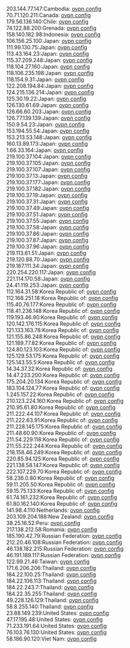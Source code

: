 203.144.77.147:Cambodia: [ovpn config](vpn/203_144_77_147.ovpn)  
70.71.120.211:Canada: [ovpn config](vpn/70_71_120_211.ovpn)  
179.56.136.140:Chile: [ovpn config](vpn/179_56_136_140.ovpn)  
74.122.88.200:Grenada: [ovpn config](vpn/74_122_88_200.ovpn)  
158.140.182.98:Indonesia: [ovpn config](vpn/158_140_182_98.ovpn)  
106.156.25.100:Japan: [ovpn config](vpn/106_156_25_100.ovpn)  
111.99.130.75:Japan: [ovpn config](vpn/111_99_130_75.ovpn)  
113.43.164.23:Japan: [ovpn config](vpn/113_43_164_23.ovpn)  
115.37.209.248:Japan: [ovpn config](vpn/115_37_209_248.ovpn)  
118.104.27.160:Japan: [ovpn config](vpn/118_104_27_160.ovpn)  
118.106.235.198:Japan: [ovpn config](vpn/118_106_235_198.ovpn)  
118.154.9.31:Japan: [ovpn config](vpn/118_154_9_31.ovpn)  
122.208.194.84:Japan: [ovpn config](vpn/122_208_194_84.ovpn)  
124.215.136.214:Japan: [ovpn config](vpn/124_215_136_214.ovpn)  
125.30.19.22:Japan: [ovpn config](vpn/125_30_19_22.ovpn)  
126.130.61.69:Japan: [ovpn config](vpn/126_130_61_69.ovpn)  
126.66.60.203:Japan: [ovpn config](vpn/126_66_60_203.ovpn)  
126.77.139.139:Japan: [ovpn config](vpn/126_77_139_139.ovpn)  
150.9.54.23:Japan: [ovpn config](vpn/150_9_54_23.ovpn)  
153.194.55.54:Japan: [ovpn config](vpn/153_194_55_54.ovpn)  
153.213.53.148:Japan: [ovpn config](vpn/153_213_53_148.ovpn)  
160.13.89.173:Japan: [ovpn config](vpn/160_13_89_173.ovpn)  
1.66.33.164:Japan: [ovpn config](vpn/1_66_33_164.ovpn)  
219.100.37.104:Japan: [ovpn config](vpn/219_100_37_104.ovpn)  
219.100.37.105:Japan: [ovpn config](vpn/219_100_37_105.ovpn)  
219.100.37.107:Japan: [ovpn config](vpn/219_100_37_107.ovpn)  
219.100.37.13:Japan: [ovpn config](vpn/219_100_37_13.ovpn)  
219.100.37.177:Japan: [ovpn config](vpn/219_100_37_177.ovpn)  
219.100.37.182:Japan: [ovpn config](vpn/219_100_37_182.ovpn)  
219.100.37.19:Japan: [ovpn config](vpn/219_100_37_19.ovpn)  
219.100.37.31:Japan: [ovpn config](vpn/219_100_37_31.ovpn)  
219.100.37.49:Japan: [ovpn config](vpn/219_100_37_49.ovpn)  
219.100.37.51:Japan: [ovpn config](vpn/219_100_37_51.ovpn)  
219.100.37.55:Japan: [ovpn config](vpn/219_100_37_55.ovpn)  
219.100.37.58:Japan: [ovpn config](vpn/219_100_37_58.ovpn)  
219.100.37.86:Japan: [ovpn config](vpn/219_100_37_86.ovpn)  
219.100.37.87:Japan: [ovpn config](vpn/219_100_37_87.ovpn)  
219.100.37.96:Japan: [ovpn config](vpn/219_100_37_96.ovpn)  
219.113.61.51:Japan: [ovpn config](vpn/219_113_61_51.ovpn)  
219.120.88.70:Japan: [ovpn config](vpn/219_120_88_70.ovpn)  
219.167.111.34:Japan: [ovpn config](vpn/219_167_111_34.ovpn)  
220.254.220.117:Japan: [ovpn config](vpn/220_254_220_117.ovpn)  
221.114.170.58:Japan: [ovpn config](vpn/221_114_170_58.ovpn)  
24.41.119.253:Japan: [ovpn config](vpn/24_41_119_253.ovpn)  
112.164.31.58:Korea Republic of: [ovpn config](vpn/112_164_31_58.ovpn)  
112.168.251.18:Korea Republic of: [ovpn config](vpn/112_168_251_18.ovpn)  
115.40.76.177:Korea Republic of: [ovpn config](vpn/115_40_76_177.ovpn)  
118.41.236.148:Korea Republic of: [ovpn config](vpn/118_41_236_148.ovpn)  
119.193.46.90:Korea Republic of: [ovpn config](vpn/119_193_46_90.ovpn)  
120.142.176.115:Korea Republic of: [ovpn config](vpn/120_142_176_115.ovpn)  
121.133.163.78:Korea Republic of: [ovpn config](vpn/121_133_163_78.ovpn)  
121.155.86.248:Korea Republic of: [ovpn config](vpn/121_155_86_248.ovpn)  
121.189.77.82:Korea Republic of: [ovpn config](vpn/121_189_77_82.ovpn)  
124.80.123.103:Korea Republic of: [ovpn config](vpn/124_80_123_103.ovpn)  
125.129.53.175:Korea Republic of: [ovpn config](vpn/125_129_53_175.ovpn)  
125.143.55.5:Korea Republic of: [ovpn config](vpn/125_143_55_5.ovpn)  
14.34.37.32:Korea Republic of: [ovpn config](vpn/14_34_37_32.ovpn)  
14.47.233.200:Korea Republic of: [ovpn config](vpn/14_47_233_200.ovpn)  
175.204.20.134:Korea Republic of: [ovpn config](vpn/175_204_20_134.ovpn)  
183.104.124.77:Korea Republic of: [ovpn config](vpn/183_104_124_77.ovpn)  
1.245.157.22:Korea Republic of: [ovpn config](vpn/1_245_157_22.ovpn)  
210.123.224.160:Korea Republic of: [ovpn config](vpn/210_123_224_160.ovpn)  
210.95.61.80:Korea Republic of: [ovpn config](vpn/210_95_61_80.ovpn)  
211.222.44.107:Korea Republic of: [ovpn config](vpn/211_222_44_107.ovpn)  
211.222.63.91:Korea Republic of: [ovpn config](vpn/211_222_63_91.ovpn)  
211.228.145.175:Korea Republic of: [ovpn config](vpn/211_228_145_175.ovpn)  
211.48.60.90:Korea Republic of: [ovpn config](vpn/211_48_60_90.ovpn)  
211.54.229.118:Korea Republic of: [ovpn config](vpn/211_54_229_118.ovpn)  
211.55.222.244:Korea Republic of: [ovpn config](vpn/211_55_222_244.ovpn)  
218.158.46.249:Korea Republic of: [ovpn config](vpn/218_158_46_249.ovpn)  
220.85.94.125:Korea Republic of: [ovpn config](vpn/220_85_94_125.ovpn)  
221.138.58.147:Korea Republic of: [ovpn config](vpn/221_138_58_147.ovpn)  
222.107.229.70:Korea Republic of: [ovpn config](vpn/222_107_229_70.ovpn)  
58.236.0.80:Korea Republic of: [ovpn config](vpn/58_236_0_80.ovpn)  
59.11.205.50:Korea Republic of: [ovpn config](vpn/59_11_205_50.ovpn)  
59.15.75.133:Korea Republic of: [ovpn config](vpn/59_15_75_133.ovpn)  
61.74.161.232:Korea Republic of: [ovpn config](vpn/61_74_161_232.ovpn)  
61.80.162.140:Korea Republic of: [ovpn config](vpn/61_80_162_140.ovpn)  
141.98.4.110:Netherlands: [ovpn config](vpn/141_98_4_110.ovpn)  
203.109.204.188:New Zealand: [ovpn config](vpn/203_109_204_188.ovpn)  
38.25.16.52:Peru: [ovpn config](vpn/38_25_16_52.ovpn)  
217.138.212.58:Romania: [ovpn config](vpn/217_138_212_58.ovpn)  
185.190.42.79:Russian Federation: [ovpn config](vpn/185_190_42_79.ovpn)  
212.20.46.108:Russian Federation: [ovpn config](vpn/212_20_46_108.ovpn)  
46.138.182.215:Russian Federation: [ovpn config](vpn/46_138_182_215.ovpn)  
46.191.189.117:Russian Federation: [ovpn config](vpn/46_191_189_117.ovpn)  
122.99.21.46:Taiwan: [ovpn config](vpn/122_99_21_46.ovpn)  
171.6.206.206:Thailand: [ovpn config](vpn/171_6_206_206.ovpn)  
184.22.100.25:Thailand: [ovpn config](vpn/184_22_100_25.ovpn)  
184.22.106.113:Thailand: [ovpn config](vpn/184_22_106_113.ovpn)  
184.22.243.7:Thailand: [ovpn config](vpn/184_22_243_7.ovpn)  
184.22.35.255:Thailand: [ovpn config](vpn/184_22_35_255.ovpn)  
49.228.126.129:Thailand: [ovpn config](vpn/49_228_126_129.ovpn)  
58.8.255.140:Thailand: [ovpn config](vpn/58_8_255_140.ovpn)  
23.88.149.239:United States: [ovpn config](vpn/23_88_149_239.ovpn)  
47.17.195.48:United States: [ovpn config](vpn/47_17_195_48.ovpn)  
71.233.191.64:United States: [ovpn config](vpn/71_233_191_64.ovpn)  
76.103.76.130:United States: [ovpn config](vpn/76_103_76_130.ovpn)  
58.186.90.120:Viet Nam: [ovpn config](vpn/58_186_90_120.ovpn)  
